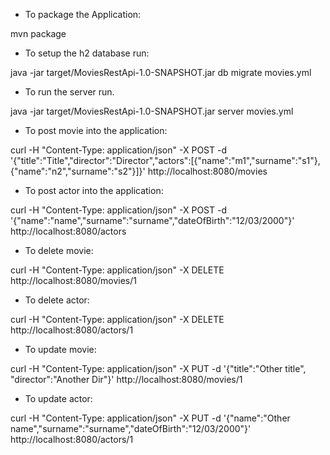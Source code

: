  - To package the Application:

mvn package

- To setup the h2 database run:

java -jar target/MoviesRestApi-1.0-SNAPSHOT.jar db migrate movies.yml


- To run the server run.

java -jar target/MoviesRestApi-1.0-SNAPSHOT.jar server movies.yml


- To post movie into the application:

curl -H "Content-Type: application/json" -X POST -d '{"title":"Title","director":"Director","actors":[{"name":"m1","surname":"s1"},{"name":"n2","surname":"s2"}]}' http://localhost:8080/movies

- To post actor into the application:

curl -H "Content-Type: application/json" -X POST -d '{"name":"name","surname":"surname","dateOfBirth":"12/03/2000"}' http://localhost:8080/actors

- To delete movie:

curl -H "Content-Type: application/json" -X DELETE http://localhost:8080/movies/1

- To delete actor:

curl -H "Content-Type: application/json" -X DELETE http://localhost:8080/actors/1

- To update movie:

curl -H "Content-Type: application/json" -X PUT -d '{"title":"Other title",  "director":"Another Dir"}' http://localhost:8080/movies/1 

- To update actor:

curl -H "Content-Type: application/json" -X PUT -d '{"name":"Other name","surname":"surname","dateOfBirth":"12/03/2000"}' http://localhost:8080/actors/1 